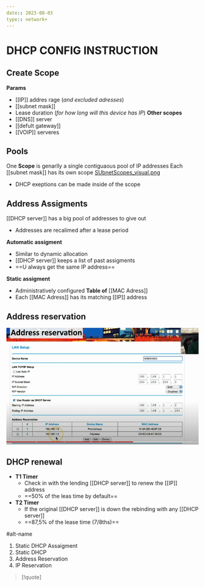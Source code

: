 ```yaml
---
date:: 2023-08-03
type:: network+
---
```

# DHCP CONFIG INSTRUCTION 
## Create Scope 
**Params**
 - [[IP]] addres rage (*and excluded adresses*)
 - [[subnet mask]]
 - Lease duration (*for how long will this device has IP*)
**Other scopes** 
 - [[DNS]] server 
 - [[defult gateway]] 
 - [[VOIP]] serveres 
## Pools 
One **Scope** is genarlly a single contiguaous pool of IP addresses 
 Each [[subnet mask]]  has its own scope 
  [SUbnetScopes_visual.png](/static/SUbnetScopes_visual.png)
  - DHCP exeptions can be made inside of the scope 

## Address Assigments 

[[DHCP server]]  has a big pool of addresses to give out 
 - Addresses are recalimed after a lease period  

**Automatic assigment** 
- Similar to dynamic allocation 
- [[DHCP server]]  keeps a list of past assigments 
- ==U always get the same IP address==

**Static assigment**
- Administratively configured 
**Table of** [[MAC Adress]]
- Each [[MAC Adress]]  has its matching [[IP]] address 
## Address reservation 
![Address_Reservation_visual.png](/static/Address_Reservation_visual.png)
## DHCP renewal 
- **T1 Timer**
	- Check in with the lending [[DHCP server]] to renew the [[IP]] address 
	- ==50% of the leas time by default==
- **T2 Timer** 
	- If the original [[DHCP server]] is down the rebinding with any [[DHCP server]] 
	- ==87,5% of the lease time (7/8ths)==

#alt-name 
1. Static DHCP Assaigment 
2. Static  DHCP
3. Address Reservation 
4. IP Reservation  

>[!quote]